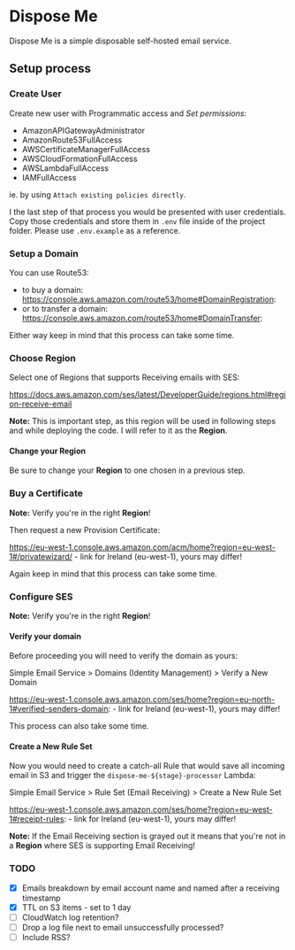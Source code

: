 # Dispose Me

Dispose Me is a simple disposable self-hosted email service.

## Setup process

### Create User

Create new user with Programmatic access and _Set permissions_:

- AmazonAPIGatewayAdministrator
- AmazonRoute53FullAccess
- AWSCertificateManagerFullAccess
- AWSCloudFormationFullAccess
- AWSLambdaFullAccess
- IAMFullAccess

ie. by using `Attach existing policies directly`.

I the last step of that process you would be presented with user credentials. Copy those credentials and store them in `.env` file inside of the project folder. Please use `.env.example` as a reference.


### Setup a Domain
   
You can use Route53:

- to buy a domain: https://console.aws.amazon.com/route53/home#DomainRegistration:
- or to transfer a domain: https://console.aws.amazon.com/route53/home#DomainTransfer:

Either way keep in mind that this process can take some time.


### Choose Region

Select one of Regions that supports Receiving emails with SES:

https://docs.aws.amazon.com/ses/latest/DeveloperGuide/regions.html#region-receive-email

**Note:** This is important step, as this region will be used in following steps and while deploying the code. I will refer to it as the **Region**.


#### Change your Region

Be sure to change your **Region** to one chosen in a previous step.


### Buy a Certificate

**Note:** Verify you're in the right **Region**!

Then request a new Provision Certificate:

https://eu-west-1.console.aws.amazon.com/acm/home?region=eu-west-1#/privatewizard/ - link for Ireland (eu-west-1), yours may differ!

Again keep in mind that this process can take some time.


### Configure SES

**Note:** Verify you're in the right **Region**!

#### Verify your domain

Before proceeding you will need to verify the domain as yours:

Simple Email Service > Domains (Identity Management) > Verify a New Domain

https://eu-west-1.console.aws.amazon.com/ses/home?region=eu-north-1#verified-senders-domain: - link for Ireland (eu-west-1), yours may differ!

This process can also take some time.

#### Create a New Rule Set

Now you would need to create a catch-all Rule that would save all incoming email in S3 and trigger the `dispose-me-${stage}-processor` Lambda:

Simple Email Service > Rule Set (Email Receiving) > Create a New Rule Set

https://eu-west-1.console.aws.amazon.com/ses/home?region=eu-west-1#receipt-rules: - link for Ireland (eu-west-1), yours may differ!

**Note:** If the Email Receiving section is grayed out it means that you're not in a **Region** where SES is supporting Email Receiving!


### TODO
* [x] Emails breakdown by email account name and named after a receiving timestamp
* [x] TTL on S3 items - set to 1 day
* [ ] CloudWatch log retention?
* [ ] Drop a log file next to email unsuccessfully processed?
* [ ] Include RSS?
